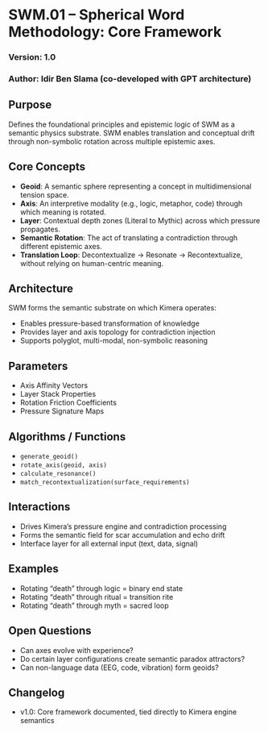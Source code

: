 # SWM.01 – Spherical Word Methodology: Core Framework
### Version: 1.0
### Author: Idir Ben Slama (co-developed with GPT architecture)

## Purpose
Defines the foundational principles and epistemic logic of SWM as a semantic physics substrate. SWM enables translation and conceptual drift through non-symbolic rotation across multiple epistemic axes.

## Core Concepts
- **Geoid**: A semantic sphere representing a concept in multidimensional tension space.
- **Axis**: An interpretive modality (e.g., logic, metaphor, code) through which meaning is rotated.
- **Layer**: Contextual depth zones (Literal to Mythic) across which pressure propagates.
- **Semantic Rotation**: The act of translating a contradiction through different epistemic axes.
- **Translation Loop**: Decontextualize → Resonate → Recontextualize, without relying on human-centric meaning.

## Architecture
SWM forms the semantic substrate on which Kimera operates:
- Enables pressure-based transformation of knowledge
- Provides layer and axis topology for contradiction injection
- Supports polyglot, multi-modal, non-symbolic reasoning

## Parameters
- Axis Affinity Vectors
- Layer Stack Properties
- Rotation Friction Coefficients
- Pressure Signature Maps

## Algorithms / Functions
- `generate_geoid()`
- `rotate_axis(geoid, axis)`
- `calculate_resonance()`
- `match_recontextualization(surface_requirements)`

## Interactions
- Drives Kimera’s pressure engine and contradiction processing
- Forms the semantic field for scar accumulation and echo drift
- Interface layer for all external input (text, data, signal)

## Examples
- Rotating “death” through logic = binary end state
- Rotating “death” through ritual = transition rite
- Rotating “death” through myth = sacred loop

## Open Questions
- Can axes evolve with experience?
- Do certain layer configurations create semantic paradox attractors?
- Can non-language data (EEG, code, vibration) form geoids?

## Changelog
- v1.0: Core framework documented, tied directly to Kimera engine semantics